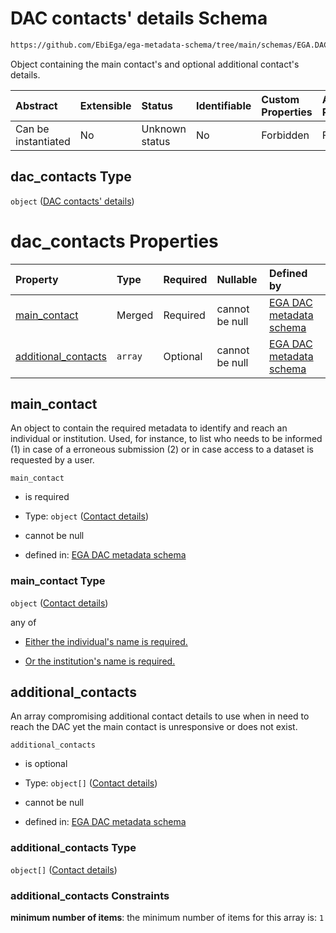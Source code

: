 # DAC contacts' details Schema

```txt
https://github.com/EbiEga/ega-metadata-schema/tree/main/schemas/EGA.DAC.json#/properties/dac_contacts
```

Object containing the main contact's and optional additional contact's details.

| Abstract            | Extensible | Status         | Identifiable | Custom Properties | Additional Properties | Access Restrictions | Defined In                                                  |
| :------------------ | :--------- | :------------- | :----------- | :---------------- | :-------------------- | :------------------ | :---------------------------------------------------------- |
| Can be instantiated | No         | Unknown status | No           | Forbidden         | Forbidden             | none                | [EGA.DAC.json*](../out/EGA.DAC.json "open original schema") |

## dac_contacts Type

`object` ([DAC contacts' details](ega-8-properties-dac-contacts-details.md))

# dac_contacts Properties

| Property                                    | Type    | Required | Nullable       | Defined by                                                                                                                                                                                                                                            |
| :------------------------------------------ | :------ | :------- | :------------- | :---------------------------------------------------------------------------------------------------------------------------------------------------------------------------------------------------------------------------------------------------- |
| [main_contact](#main_contact)               | Merged  | Required | cannot be null | [EGA DAC metadata schema](ega-12-definitions-contact-details.md "https://github.com/EbiEga/ega-metadata-schema/tree/main/schemas/EGA.DAC.json#/properties/dac_contacts/properties/main_contact")                                                      |
| [additional_contacts](#additional_contacts) | `array` | Optional | cannot be null | [EGA DAC metadata schema](ega-8-properties-dac-contacts-details-properties-additional-dac-contacts-details.md "https://github.com/EbiEga/ega-metadata-schema/tree/main/schemas/EGA.DAC.json#/properties/dac_contacts/properties/additional_contacts") |

## main_contact

An object to contain the required metadata to identify and reach an individual or institution. Used, for instance, to list who needs to be informed (1) in case of a erroneous submission (2) or in case access to a dataset is requested by a user.

`main_contact`

*   is required

*   Type: `object` ([Contact details](ega-12-definitions-contact-details.md))

*   cannot be null

*   defined in: [EGA DAC metadata schema](ega-12-definitions-contact-details.md "https://github.com/EbiEga/ega-metadata-schema/tree/main/schemas/EGA.DAC.json#/properties/dac_contacts/properties/main_contact")

### main_contact Type

`object` ([Contact details](ega-12-definitions-contact-details.md))

any of

*   [Either the individual's name is required.](ega-12-definitions-contact-details-anyof-either-the-individuals-name-is-required.md "check type definition")

*   [Or the institution's name is required.](ega-12-definitions-contact-details-anyof-or-the-institutions-name-is-required.md "check type definition")

## additional_contacts

An array compromising additional contact details to use when in need to reach the DAC yet the main contact is unresponsive or does not exist.

`additional_contacts`

*   is optional

*   Type: `object[]` ([Contact details](ega-12-definitions-contact-details.md))

*   cannot be null

*   defined in: [EGA DAC metadata schema](ega-8-properties-dac-contacts-details-properties-additional-dac-contacts-details.md "https://github.com/EbiEga/ega-metadata-schema/tree/main/schemas/EGA.DAC.json#/properties/dac_contacts/properties/additional_contacts")

### additional_contacts Type

`object[]` ([Contact details](ega-12-definitions-contact-details.md))

### additional_contacts Constraints

**minimum number of items**: the minimum number of items for this array is: `1`
